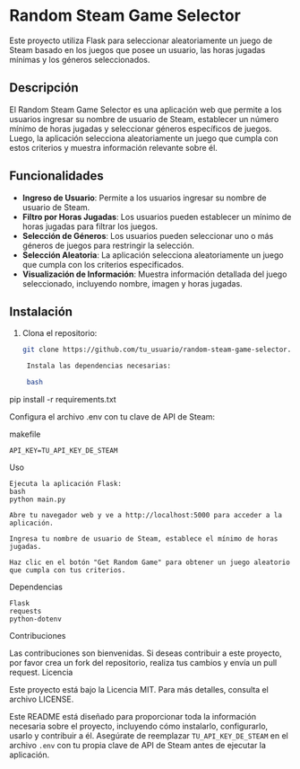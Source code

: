 # Random Steam Game Selector

Este proyecto utiliza Flask para seleccionar aleatoriamente un juego de Steam basado en los juegos que posee un usuario, las horas jugadas mínimas y los géneros seleccionados.

## Descripción

El Random Steam Game Selector es una aplicación web que permite a los usuarios ingresar su nombre de usuario de Steam, establecer un número mínimo de horas jugadas y seleccionar géneros específicos de juegos. Luego, la aplicación selecciona aleatoriamente un juego que cumpla con estos criterios y muestra información relevante sobre él.

## Funcionalidades

- **Ingreso de Usuario**: Permite a los usuarios ingresar su nombre de usuario de Steam.
- **Filtro por Horas Jugadas**: Los usuarios pueden establecer un mínimo de horas jugadas para filtrar los juegos.
- **Selección de Géneros**: Los usuarios pueden seleccionar uno o más géneros de juegos para restringir la selección.
- **Selección Aleatoria**: La aplicación selecciona aleatoriamente un juego que cumpla con los criterios especificados.
- **Visualización de Información**: Muestra información detallada del juego seleccionado, incluyendo nombre, imagen y horas jugadas.

## Instalación

1. Clona el repositorio:

   ```bash
   git clone https://github.com/tu_usuario/random-steam-game-selector.git

    Instala las dependencias necesarias:

    bash

pip install -r requirements.txt

Configura el archivo .env con tu clave de API de Steam:

makefile

    API_KEY=TU_API_KEY_DE_STEAM

Uso

    Ejecuta la aplicación Flask:
    bash
    python main.py

    Abre tu navegador web y ve a http://localhost:5000 para acceder a la aplicación.

    Ingresa tu nombre de usuario de Steam, establece el mínimo de horas jugadas.

    Haz clic en el botón "Get Random Game" para obtener un juego aleatorio que cumpla con tus criterios.

Dependencias

    Flask
    requests
    python-dotenv

Contribuciones

Las contribuciones son bienvenidas. Si deseas contribuir a este proyecto, por favor crea un fork del repositorio, realiza tus cambios y envía un pull request.
Licencia

Este proyecto está bajo la Licencia MIT. Para más detalles, consulta el archivo LICENSE.

Este README está diseñado para proporcionar toda la información necesaria sobre el proyecto, incluyendo cómo instalarlo, configurarlo, usarlo y contribuir a él. Asegúrate de reemplazar `TU_API_KEY_DE_STEAM` en el archivo `.env` con tu propia clave de API de Steam antes de ejecutar la aplicación.
